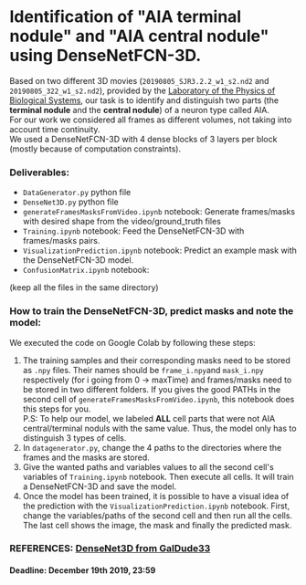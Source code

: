 # Identification of "AIA terminal nodule" and "AIA central nodule" using DenseNetFCN-3D.

Based on two different 3D movies (`20190805_SJR3.2.2_w1_s2.nd2` and `20190805_322_w1_s2.nd2`), provided by the [Laboratory of the Physics of Biological Systems](https://www.epfl.ch/labs/lpbs/), our task is to identify and distinguish two parts (the **terminal nodule** and the **central nodule**) of a neuron type called AIA.  
For  our  work  we  considered  all  frames  as different  volumes,  not  taking  into  account  time  continuity.  
We used a DenseNetFCN-3D with 4 dense blocks of 3 layers per block (mostly because of computation constraints).  


### Deliverables:
- `DataGenerator.py` python file
- `DenseNet3D.py` python file 
- `generateFramesMasksFromVideo.ipynb` notebook: Generate frames/masks with desired shape from the video/ground_truth files  
- `Training.ipynb` notebook: Feed the DenseNetFCN-3D with frames/masks pairs.   
- `VisualizationPrediction.ipynb` notebook: Predict an example mask with the DenseNetFCN-3D model.  
- `ConfusionMatrix.ipynb` notebook:   

(keep all the files in the same directory)

### How to train the DenseNetFCN-3D, predict masks and note the model:
We executed the code on Google Colab by following these steps:
1. The training samples and their corresponding masks need to be stored as `.npy` files. Their names should be `frame_i.npy`and `mask_i.npy` respectively (for i going from 0 → maxTime) and frames/masks need to be stored in two different folders. If you gives the good PATHs in the second cell of `generateFramesMasksFromVideo.ipynb`, this notebook does this steps for you.  
P.S: To help our model, we labeled **ALL** cell parts that were not AIA central/terminal noduls with the same value. Thus, the model only has to distinguish 3 types of cells.
2. In `datagenerator.py`, change the 4 paths to the directories where the frames and the masks are stored.
3. Give the wanted paths and variables values to all the second cell's variables of `Training.ipynb` notebook. Then execute all cells. It will train a DenseNetFCN-3D and save the model.
4. Once the model has been trained, it is possible to have a visual idea of the prediction with the `VisualizationPrediction.ipynb` notebook. First, change the variables/paths of the second cell and then run all the cells. The last cell shows the image, the mask and finally the predicted mask.

### REFERENCES: [DenseNet3D from GalDude33](https://github.com/GalDude33/DenseNetFCN-3D)
#### Deadline: December 19th 2019, 23:59
